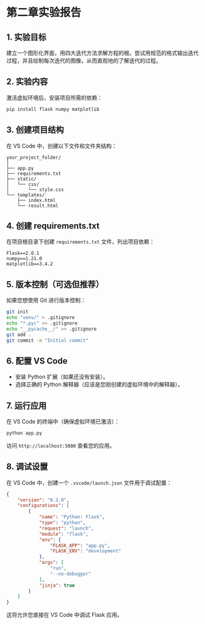 # 第二章实验报告

## 1. 实验目标

建立一个图形化界面，用四大迭代方法求解方程的根。尝试用规范的格式输出迭代过程，并且绘制每次迭代的图像，从而直观地的了解迭代的过程。


## 2. 实验内容

激活虚拟环境后，安装项目所需的依赖：

```bash
pip install flask numpy matplotlib
```

## 3. 创建项目结构

在 VS Code 中，创建以下文件和文件夹结构：

```
your_project_folder/
│
├── app.py
├── requirements.txt
├── static/
│   └── css/
│       └── style.css
└── templates/
    ├── index.html
    └── result.html
```

## 4. 创建 requirements.txt

在项目根目录下创建 `requirements.txt` 文件，列出项目依赖：

```
Flask==2.0.1
numpy==1.21.0
matplotlib==3.4.2
```

## 5. 版本控制（可选但推荐）

如果您想使用 Git 进行版本控制：

```bash
git init
echo "venv/" > .gitignore
echo "*.pyc" >> .gitignore
echo "__pycache__/" >> .gitignore
git add .
git commit -m "Initial commit"
```

## 6. 配置 VS Code

- 安装 Python 扩展（如果还没有安装）。
- 选择正确的 Python 解释器（应该是您刚创建的虚拟环境中的解释器）。

## 7. 运行应用

在 VS Code 的终端中（确保虚拟环境已激活）：

```bash
python app.py
```

访问 `http://localhost:5000` 查看您的应用。

## 8. 调试设置

在 VS Code 中，创建一个 `.vscode/launch.json` 文件用于调试配置：

```json
{
    "version": "0.2.0",
    "configurations": [
        {
            "name": "Python: Flask",
            "type": "python",
            "request": "launch",
            "module": "flask",
            "env": {
                "FLASK_APP": "app.py",
                "FLASK_ENV": "development"
            },
            "args": [
                "run",
                "--no-debugger"
            ],
            "jinja": true
        }
    ]
}
```

这将允许您直接在 VS Code 中调试 Flask 应用。